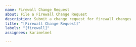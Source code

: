 ```yaml
---
name: Firewall Change Request
about: File a Firewall Change Request
description: Submit a change request for firewall changes
title: "[Firewall Change Request]"
labels: "[firewall]"
assignees: karimelmel

---
```



